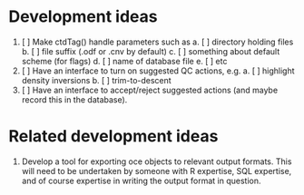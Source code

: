 # Development ideas

1. [ ] Make ctdTag() handle parameters such as
   a. [ ] directory holding files
   b. [ ] file suffix (.odf or .cnv by default)
   c. [ ] something about default scheme (for flags)
   d. [ ] name of database file
   e. [ ] etc
2. [ ] Have an interface to turn on suggested QC actions, e.g.
   a. [ ] highlight density inversions
   b. [ ] trim-to-descent
3. [ ] Have an interface to accept/reject suggested actions (and maybe record
   this in the database).

# Related development ideas

1. Develop a tool for exporting oce objects to relevant output formats.  This
   will need to be undertaken by someone with R expertise, SQL expertise, and of
   course expertise in writing the output format in question.

